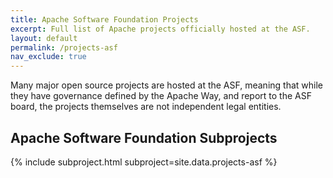 ```yaml
---
title: Apache Software Foundation Projects
excerpt: Full list of Apache projects officially hosted at the ASF.
layout: default
permalink: /projects-asf
nav_exclude: true
---
```


Many major open source projects are hosted at the ASF, meaning that while they have governance defined by the Apache Way, and report to the ASF board, the projects themselves are not independent legal entities.

<h2>Apache Software Foundation Subprojects</h2>

{% include subproject.html subproject=site.data.projects-asf %}
